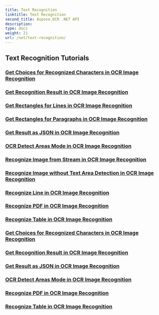 ```yaml
---
title: Text Recognition
linktitle: Text Recognition
second_title: Aspose.OCR .NET API
description: 
type: docs
weight: 21
url: /net/text-recognition/
---
```


## Text Recognition Tutorials
### [Get Choices for Recognized Characters in OCR Image Recognition](./get-choices-for-recognized-characters/)
### [Get Recognition Result in OCR Image Recognition](./get-recognition-result/)
### [Get Rectangles for Lines in OCR Image Recognition](./get-rectangles-for-lines/)
### [Get Rectangles for Paragraphs in OCR Image Recognition](./get-rectangles-for-paragraphs/)
### [Get Result as JSON in OCR Image Recognition](./get-result-as-json/)
### [OCR Detect Areas Mode in OCR Image Recognition](./ocr-detect-areas-mode/)
### [Recognize Image from Stream in OCR Image Recognition](./recognize-image-from-stream/)
### [Recognize Image without Text Area Detection in OCR Image Recognition](./recognize-image-without-text-area-detection/)
### [Recognize Line in OCR Image Recognition](./recognize-line/)
### [Recognize PDF in OCR Image Recognition](./recognize-pdf/)
### [Recognize Table in OCR Image Recognition](./recognize-table/)
### [Get Choices for Recognized Characters in OCR Image Recognition](./get-choices-for-recognized-characters/)
### [Get Recognition Result in OCR Image Recognition](./get-recognition-result/)
### [Get Result as JSON in OCR Image Recognition](./get-result-as-json/)
### [OCR Detect Areas Mode in OCR Image Recognition](./ocr-detect-areas-mode/)
### [Recognize PDF in OCR Image Recognition](./recognize-pdf/)
### [Recognize Table in OCR Image Recognition](./recognize-table/)